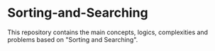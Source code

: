 # Sorting-and-Searching
This repository contains the main concepts, logics, complexities and problems based on "Sorting and Searching".
